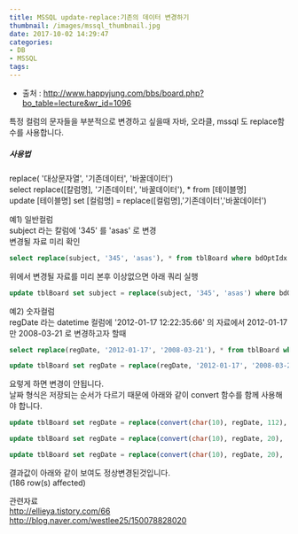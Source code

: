 ```yaml
---
title: MSSQL update-replace:기존의 데이터 변경하기
thumbnail: /images/mssql_thumbnail.jpg
date: 2017-10-02 14:29:47
categories:
- DB
- MSSQL
tags:
---
```

* 출처 : http://www.happyjung.com/bbs/board.php?bo_table=lecture&wr_id=1096

특정 컬럼의 문자들을 부분적으로 변경하고 싶을때 자바, 오라클, mssql 도 replace함수를 사용합니다.

##### 사용법  
replace( '대상문자열', '기존데이터', '바꿀데이터')  
select replace([칼럼명], '기존데이터', '바꿀데이터'), * from [테이블명]  
update [테이블명] set [컬럼명] = replace([컬럼명],'기존데이터','바꿀데이터')

예1) 일반컬럼  
subject 라는 칼럼에 '345' 를 'asas' 로 변경  
변경될 자료 미리 확인  
~~~sql
select replace(subject, '345', 'asas'), * from tblBoard where bdOptIdx = '68'
~~~

위에서 변경될 자료를 미리 본후 이상없으면 아래 쿼리 실행
~~~sql
update tblBoard set subject = replace(subject, '345', 'asas') where bdOptIdx = '68'
~~~

예2) 숫자컬럼  
regDate 라는 datetime 컬럼에 '2012-01-17 12:22:35:66' 의 자료에서
2012-01-17 만 2008-03-21 로 변경하고자 할때
~~~sql
select replace(regDate, '2012-01-17', '2008-03-21'), * from tblBoard where bdOptIdx = '68'

update tblBoard set regDate = replace(regDate, '2012-01-17', '2008-03-21') where bdOptIdx = '68'
~~~
요렇게 하면 변경이 안됩니다.  
날짜 형식은 저장되는 순서가 다르기 때문에 아래와 같이 convert 함수를 함께 사용해야 합니다.
~~~sql
update tblBoard set regDate = replace(convert(char(10), regDate, 112), '20120117', '20080321') where bdOptIdx = '68'

update tblBoard set regDate = replace(convert(char(10), regDate, 20), '2012-01-17 13:50:45', '2008-03-21 13:50:45') where bdOptIdx = '68'

update tblBoard set regDate = replace(convert(char(10), regDate, 20), '2012-11-05', '2012-07-09') where bdOptIdx ='4' and bdidx = '17'
~~~
결과값이 아래와 같이 보여도 정상변경된것입니다.  
(186 row(s) affected)

관련자료  
http://ellieya.tistory.com/66  
http://blog.naver.com/westlee25/150078828020
